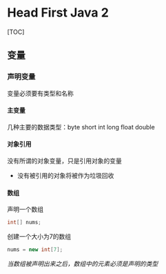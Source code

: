 # Head First Java 2

[TOC]

## 变量

### 声明变量

变量必须要有类型和名称

#### 主变量

几种主要的数据类型：byte short int long float double

#### 对象引用

没有所谓的对象变量，只是引用对象的变量

- 没有被引用的对象将被作为垃圾回收

#### 数组

声明一个数组

```java
int[] nums;
```

创建一个大小为7的数组

```java
nums = new int[7];
```

*当数组被声明出来之后，数组中的元素必须是声明的类型*

